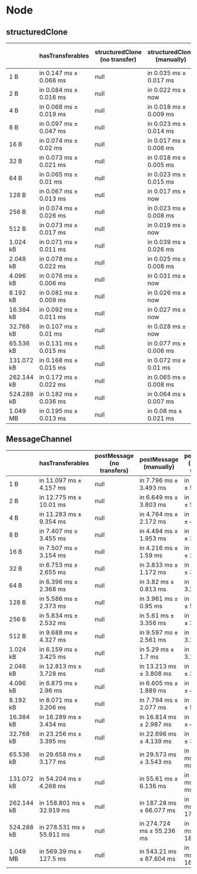 # Node

## structuredClone

|            | hasTransferables       | structuredClone (no transfer) | structuredClone (manually) | structuredClone (manually) (transfer) | structuredClone (getTransferables) | structuredClone (getTransferables) (transfer) | structuredClone (getTransferable*) | structuredClone (getTransferable*) (transfer) |
| ---------- | ---------------------- | ----------------------------- | -------------------------- | ------------------------------------- | ---------------------------------- | --------------------------------------------- | ---------------------------------- | --------------------------------------------- |
| 1 B        | in 0.147 ms ± 0.066 ms | null                          | in 0.035 ms ± 0.017 ms     | in 3.248 ms ± 0.275 ms                | in 0.296 ms ± 0.104 ms             | in 2.846 ms ± 0.47 ms                         | in 0.267 ms ± 0.118 ms             | in 2.327 ms ± 0.523 ms                        |
| 2 B        | in 0.084 ms ± 0.016 ms | null                          | in 0.022 ms ± now          | in 2.235 ms ± 0.639 ms                | in 0.272 ms ± 0.198 ms             | in 2.603 ms ± 1.05 ms                         | in 0.243 ms ± 0.082 ms             | in 2.221 ms ± 0.752 ms                        |
| 4 B        | in 0.068 ms ± 0.019 ms | null                          | in 0.018 ms ± 0.009 ms     | in 1.986 ms ± 0.549 ms                | in 0.175 ms ± 0.046 ms             | in 2.213 ms ± 0.727 ms                        | in 0.182 ms ± 0.05 ms              | in 5.314 ms ± 0.224 ms                        |
| 8 B        | in 0.097 ms ± 0.047 ms | null                          | in 0.023 ms ± 0.014 ms     | in 2.114 ms ± 0.701 ms                | in 0.228 ms ± 0.168 ms             | in 2.631 ms ± 1.27 ms                         | in 0.204 ms ± 0.051 ms             | in 3.641 ms ± 2.836 ms                        |
| 16 B       | in 0.074 ms ± 0.02 ms  | null                          | in 0.017 ms ± 0.006 ms     | in 3.642 ms ± 2.571 ms                | in 0.171 ms ± 0.009 ms             | in 2.003 ms ± 0.11 ms                         | in 0.211 ms ± 0.04 ms              | in 1.997 ms ± 0.266 ms                        |
| 32 B       | in 0.073 ms ± 0.021 ms | null                          | in 0.018 ms ± 0.005 ms     | in 2.161 ms ± 0.808 ms                | in 0.188 ms ± 0.02 ms              | in 1.984 ms ± 0.14 ms                         | in 0.208 ms ± 0.014 ms             | in 2.982 ms ± 2.153 ms                        |
| 64 B       | in 0.065 ms ± 0.01 ms  | null                          | in 0.023 ms ± 0.015 ms     | in 1.852 ms ± 0.136 ms                | in 0.212 ms ± 0.01 ms              | in 5.087 ms ± 2.279 ms                        | in 0.276 ms ± 0.082 ms             | in 2.314 ms ± 0.535 ms                        |
| 128 B      | in 0.067 ms ± 0.013 ms | null                          | in 0.017 ms ± now          | in 2.074 ms ± 0.431 ms                | in 0.327 ms ± 0.074 ms             | in 3.467 ms ± 2.263 ms                        | in 0.305 ms ± 0.009 ms             | in 2.125 ms ± 0.175 ms                        |
| 256 B      | in 0.074 ms ± 0.026 ms | null                          | in 0.023 ms ± 0.008 ms     | in 2.388 ms ± 0.825 ms                | in 0.421 ms ± 0.007 ms             | in 2.253 ms ± 0.207 ms                        | in 0.458 ms ± 0.013 ms             | in 2.686 ms ± 0.955 ms                        |
| 512 B      | in 0.073 ms ± 0.017 ms | null                          | in 0.019 ms ± now          | in 1.979 ms ± 0.116 ms                | in 0.697 ms ± 0.006 ms             | in 5.189 ms ± 2.064 ms                        | in 0.762 ms ± 0.021 ms             | in 2.721 ms ± 0.182 ms                        |
| 1.024 kB   | in 0.071 ms ± 0.011 ms | null                          | in 0.039 ms ± 0.026 ms     | in 2.376 ms ± 0.538 ms                | in 1.572 ms ± 0.563 ms             | in 6.074 ms ± 1.319 ms                        | in 1.572 ms ± 0.466 ms             | in 3.424 ms ± 0.153 ms                        |
| 2.048 kB   | in 0.078 ms ± 0.022 ms | null                          | in 0.025 ms ± 0.008 ms     | in 4.048 ms ± 1.268 ms                | in 2.397 ms ± 0.033 ms             | in 4.809 ms ± 0.171 ms                        | in 2.543 ms ± 0.011 ms             | in 4.882 ms ± 0.156 ms                        |
| 4.096 kB   | in 0.076 ms ± 0.006 ms | null                          | in 0.031 ms ± now          | in 3.044 ms ± 0.119 ms                | in 5.205 ms ± 1.197 ms             | in 7.813 ms ± 0.511 ms                        | in 4.891 ms ± 0.031 ms             | in 7.882 ms ± 0.093 ms                        |
| 8.192 kB   | in 0.081 ms ± 0.009 ms | null                          | in 0.026 ms ± now          | in 4.506 ms ± 0.623 ms                | in 9.075 ms ± 0.039 ms             | in 13.439 ms ± 0.482 ms                       | in 9.582 ms ± 0.038 ms             | in 14.111 ms ± 0.75 ms                        |
| 16.384 kB  | in 0.092 ms ± 0.011 ms | null                          | in 0.027 ms ± now          | in 7.506 ms ± 0.277 ms                | in 18.05 ms ± 0.106 ms             | in 25.423 ms ± 0.353 ms                       | in 19.28 ms ± 0.121 ms             | in 26.566 ms ± 0.56 ms                        |
| 32.768 kB  | in 0.107 ms ± 0.01 ms  | null                          | in 0.028 ms ± now          | in 12.871 ms ± 0.604 ms               | in 51.13 ms ± 12.889 ms            | in 50.881 ms ± 1.203 ms                       | in 38.15 ms ± 0.151 ms             | in 53.696 ms ± 1.714 ms                       |
| 65.536 kB  | in 0.131 ms ± 0.015 ms | null                          | in 0.077 ms ± 0.006 ms     | in 24.841 ms ± 1.497 ms               | in 73.12 ms ± 3.607 ms             | in 97.678 ms ± 6.533 ms                       | in 75.684 ms ± 0.144 ms            | in 106.509 ms ± 14.554 ms                     |
| 131.072 kB | in 0.168 ms ± 0.015 ms | null                          | in 0.072 ms ± 0.01 ms      | in 53.899 ms ± 10.675 ms              | in 143.486 ms ± 2.152 ms           | in 206.602 ms ± 19.906 ms                     | in 150.996 ms ± 0.169 ms           | in 219.357 ms ± 18.953 ms                     |
| 262.144 kB | in 0.172 ms ± 0.022 ms | null                          | in 0.065 ms ± 0.008 ms     | in 132.114 ms ± 10.464 ms             | in 307.279 ms ± 29.749 ms          | in 441.012 ms ± 24.818 ms                     | in 324.266 ms ± 24.666 ms          | in 449.997 ms ± 20.512 ms                     |
| 524.288 kB | in 0.182 ms ± 0.036 ms | null                          | in 0.064 ms ± 0.007 ms     | in 236.039 ms ± 6.368 ms              | in 615.831 ms ± 48.042 ms          | in 843.916 ms ± 47.108 ms                     | in 640.657 ms ± 38.042 ms          | in 881.569 ms ± 41.984 ms                     |
| 1.049 MB   | in 0.195 ms ± 0.013 ms | null                          | in 0.08 ms ± 0.021 ms      | in 470.219 ms ± 20.389 ms             | in 1,169.313 ms ± 25.898 ms        | in 1,622.492 ms ± 24.756 ms                   | in 1,242.85 ms ± 28.71 ms          | in 1,687.822 ms ± 24.522 ms                   |

## MessageChannel

|            | hasTransferables          | postMessage (no transfers) | postMessage (manually)    | postMessage (manually) (transfer) | postMessage (getTransferables) | postMessage (getTransferables) (transfer) | postMessage (getTransferable*) | postMessage (getTransferable*) (transfer) |
| ---------- | ------------------------- | -------------------------- | ------------------------- | --------------------------------- | ------------------------------ | ----------------------------------------- | ------------------------------ | ----------------------------------------- |
| 1 B        | in 11.097 ms ± 4.157 ms   | null                       | in 7.796 ms ± 3.493 ms    | in 14.399 ms ± 5.149 ms           | in 12.252 ms ± 4.027 ms        | in 12.697 ms ± 4.933 ms                   | in 13.981 ms ± 4.88 ms         | in 13.834 ms ± 4.494 ms                   |
| 2 B        | in 12.775 ms ± 10.01 ms   | null                       | in 6.649 ms ± 3.803 ms    | in 13.447 ms ± 5.15 ms            | in 11.705 ms ± 5.238 ms        | in 10.494 ms ± 3.678 ms                   | in 11.736 ms ± 4.505 ms        | in 10.705 ms ± 2.931 ms                   |
| 4 B        | in 11.283 ms ± 9.354 ms   | null                       | in 4.764 ms ± 2.172 ms    | in 11.863 ms ± 4.301 ms           | in 10.652 ms ± 5.601 ms        | in 10.371 ms ± 3.264 ms                   | in 11.698 ms ± 5.796 ms        | in 10.163 ms ± 2.488 ms                   |
| 8 B        | in 7.407 ms ± 3.455 ms    | null                       | in 4.494 ms ± 1.953 ms    | in 10.163 ms ± 3.756 ms           | in 8.914 ms ± 3.762 ms         | in 9.113 ms ± 3.219 ms                    | in 9.417 ms ± 4.16 ms          | in 9.247 ms ± 2.521 ms                    |
| 16 B       | in 7.507 ms ± 3.154 ms    | null                       | in 4.216 ms ± 1.59 ms     | in 10.192 ms ± 2.833 ms           | in 8.498 ms ± 4.11 ms          | in 8.795 ms ± 3.177 ms                    | in 8.751 ms ± 3.657 ms         | in 8.257 ms ± 2.297 ms                    |
| 32 B       | in 6.753 ms ± 2.655 ms    | null                       | in 3.833 ms ± 1.172 ms    | in 14.356 ms ± 3.299 ms           | in 7.238 ms ± 3.487 ms         | in 13.518 ms ± 4.003 ms                   | in 8.017 ms ± 3.565 ms         | in 14.014 ms ± 3.625 ms                   |
| 64 B       | in 6.396 ms ± 2.368 ms    | null                       | in 3.82 ms ± 0.813 ms     | in 8.991 ms ± 3.245 ms            | in 5.931 ms ± 2.684 ms         | in 9.132 ms ± 3.531 ms                    | in 7.434 ms ± 3.344 ms         | in 8.929 ms ± 2.683 ms                    |
| 128 B      | in 5.586 ms ± 2.373 ms    | null                       | in 3.961 ms ± 0.95 ms     | in 10.069 ms ± 5.768 ms           | in 5.563 ms ± 2.304 ms         | in 11.683 ms ± 6.31 ms                    | in 6.563 ms ± 3.149 ms         | in 15.16 ms ± 3.348 ms                    |
| 256 B      | in 5.834 ms ± 2.532 ms    | null                       | in 5.61 ms ± 3.356 ms     | in 15.166 ms ± 3.903 ms           | in 5.254 ms ± 2.316 ms         | in 14.368 ms ± 4.622 ms                   | in 5.986 ms ± 2.839 ms         | in 11.715 ms ± 5.189 ms                   |
| 512 B      | in 9.688 ms ± 4.327 ms    | null                       | in 9.597 ms ± 2.561 ms    | in 9.673 ms ± 3.191 ms            | in 10.808 ms ± 3.472 ms        | in 10.691 ms ± 3.378 ms                   | in 11.584 ms ± 3.504 ms        | in 10.519 ms ± 2.717 ms                   |
| 1.024 kB   | in 6.159 ms ± 3.425 ms    | null                       | in 5.29 ms ± 1.7 ms       | in 9.886 ms ± 3.193 ms            | in 7.149 ms ± 2.357 ms         | in 12.587 ms ± 2.584 ms                   | in 7.683 ms ± 2.935 ms         | in 12.328 ms ± 1.802 ms                   |
| 2.048 kB   | in 12.813 ms ± 3.728 ms   | null                       | in 13.213 ms ± 3.808 ms   | in 15.939 ms ± 3.145 ms           | in 15.157 ms ± 2.733 ms        | in 18.58 ms ± 3.391 ms                    | in 15.785 ms ± 3.32 ms         | in 16.329 ms ± 3.652 ms                   |
| 4.096 kB   | in 6.875 ms ± 2.96 ms     | null                       | in 6.605 ms ± 1.889 ms    | in 16.527 ms ± 4.506 ms           | in 12.106 ms ± 2.238 ms        | in 23.147 ms ± 5.115 ms                   | in 12.712 ms ± 2.779 ms        | in 25.827 ms ± 2.398 ms                   |
| 8.192 kB   | in 8.071 ms ± 3.206 ms    | null                       | in 7.794 ms ± 2.077 ms    | in 26.706 ms ± 5.635 ms           | in 18.313 ms ± 2.521 ms        | in 35.962 ms ± 3.693 ms                   | in 19.212 ms ± 2.711 ms        | in 37.525 ms ± 3.165 ms                   |
| 16.384 kB  | in 16.289 ms ± 3.434 ms   | null                       | in 16.814 ms ± 2.987 ms   | in 44.346 ms ± 4.836 ms           | in 39.353 ms ± 5.037 ms        | in 64.386 ms ± 3.846 ms                   | in 38.957 ms ± 2.639 ms        | in 66.065 ms ± 2.989 ms                   |
| 32.768 kB  | in 23.256 ms ± 3.395 ms   | null                       | in 22.696 ms ± 4.139 ms   | in 67.236 ms ± 3.627 ms           | in 65.471 ms ± 7.453 ms        | in 107.471 ms ± 3.514 ms                  | in 67 ms ± 7.012 ms            | in 110.348 ms ± 3.268 ms                  |
| 65.536 kB  | in 29.658 ms ± 3.177 ms   | null                       | in 29.573 ms ± 3.543 ms   | in 126.876 ms ± 2.807 ms          | in 110.482 ms ± 3.238 ms       | in 207.878 ms ± 3.899 ms                  | in 114.02 ms ± 3.84 ms         | in 210.872 ms ± 4.436 ms                  |
| 131.072 kB | in 54.204 ms ± 4.268 ms   | null                       | in 55.61 ms ± 6.136 ms    | in 282.056 ms ± 41.714 ms         | in 213.871 ms ± 3.346 ms       | in 424.847 ms ± 26.333 ms                 | in 221.828 ms ± 3.258 ms       | in 442.334 ms ± 11.804 ms                 |
| 262.144 kB | in 158.801 ms ± 32.919 ms | null                       | in 187.28 ms ± 66.077 ms  | in 780.966 ms ± 171.091 ms        | in 537.256 ms ± 129.765 ms     | in 1,128.264 ms ± 176.044 ms              | in 555.107 ms ± 96.491 ms      | in 1,199.68 ms ± 179.734 ms               |
| 524.288 kB | in 278.531 ms ± 55.911 ms | null                       | in 274.724 ms ± 55.236 ms | in 1,261.027 ms ± 182.834 ms      | in 1,021.486 ms ± 121.336 ms   | in 1,975.238 ms ± 204.334 ms              | in 1,042.629 ms ± 111.193 ms   | in 2,018.889 ms ± 196.699 ms              |
| 1.049 MB   | in 569.39 ms ± 127.5 ms   | null                       | in 543.21 ms ± 87.604 ms  | in 2,357.05 ms ± 163.895 ms       | in 1,904.975 ms ± 118.141 ms   | in 3,645.286 ms ± 210.371 ms              | in 2,014.268 ms ± 192.283 ms   | in 3,770.529 ms ± 251.367 ms              |